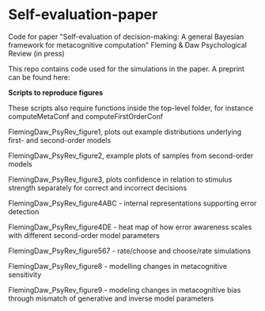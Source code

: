 # Self-evaluation-paper
Code for paper "Self-evaluation of decision-making: A general Bayesian framework for metacognitive computation"
Fleming & Daw Psychological Review (in press)

This repo contains code used for the simulations in the paper. A preprint can be found here:

**Scripts to reproduce figures**

These scripts also require functions inside the top-level folder, for instance computeMetaConf and computeFirstOrderConf

FlemingDaw_PsyRev_figure1, plots out example distributions underlying first- and second-order models

FlemingDaw_PsyRev_figure2, example plots of samples from second-order models

FlemingDaw_PsyRev_figure3, plots confidence in relation to stimulus strength separately for correct and incorrect decisions

FlemingDaw_PsyRev_figure4ABC - internal representations supporting error detection

FlemingDaw_PsyRev_figure4DE - heat map of how error awareness scales with different second-order model parameters

FlemingDaw_PsyRev_figure567 - rate/choose and choose/rate simulations

FlemingDaw_PsyRev_figure8 - modelling changes in metacognitive sensitivity

FlemingDaw_PsyRev_figure9 - modeling changes in metacognitive bias through mismatch of generative and inverse model parameters
